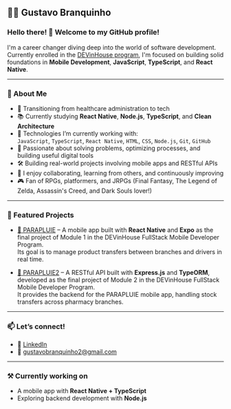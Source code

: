 ## 🧑‍💻 Gustavo Branquinho

### Hello there! 👋 Welcome to my GitHub profile!

I'm a career changer diving deep into the world of software development. Currently enrolled in the [DEVinHouse program](https://devinhouse.tech/clamed/), I'm focused on building solid foundations in **Mobile Development**, **JavaScript**, **TypeScript**, and **React Native**.

---

### 🚀 About Me

- 🎯 Transitioning from healthcare administration to tech  
- 📚 Currently studying **React Native**, **Node.js**, **TypeScript**, and **Clean Architecture**  
- 🔧 Technologies I’m currently working with:  
  `JavaScript`, `TypeScript`, `React Native`, `HTML`, `CSS`, `Node.js`, `Git`, `GitHub`  
- 🧠 Passionate about solving problems, optimizing processes, and building useful digital tools  
- 🛠️ Building real-world projects involving mobile apps and RESTful APIs  
- 🤝 I enjoy collaborating, learning from others, and continuously improving  
- 🎮 Fan of RPGs, platformers, and JRPGs (Final Fantasy, The Legend of Zelda, Assassin's Creed, and Dark Souls lover!)

---

### 🧩 Featured Projects

- [🔗 PARAPLUIE](https://github.com/branquinho91/PARAPLUIE) – A mobile app built with **React Native** and **Expo** as the final project of Module 1 in the DEVinHouse FullStack Mobile Developer Program.  
  Its goal is to manage product transfers between branches and drivers in real time.

- [🔗 PARAPLUIE2](https://github.com/branquinho91/PARAPLUIE2) – A RESTful API built with **Express.js** and **TypeORM**, developed as the final project of Module 2 in the DEVinHouse FullStack Mobile Developer Program.  
  It provides the backend for the PARAPLUIE mobile app, handling stock transfers across pharmacy branches.

---

### 📫 Let’s connect!

- 💼 [LinkedIn](https://www.linkedin.com/in/gustavobranquinho2/)  
- 📧 [gustavobranquinho2@gmail.com](mailto:gustavobranquinho2@gmail.com)

---

### ⚒️ Currently working on

- A mobile app with **React Native + TypeScript**  
- Exploring backend development with **Node.js**

